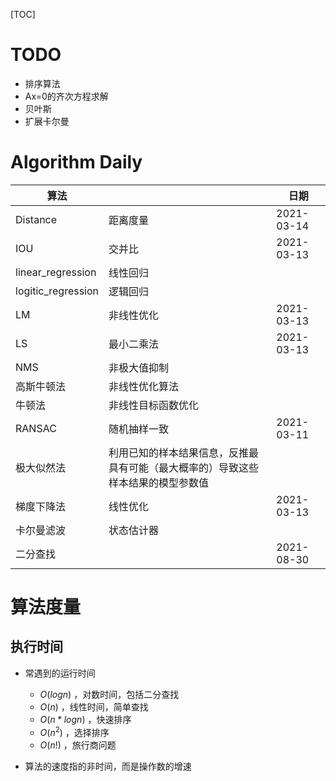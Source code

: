 [TOC]

# TODO

* 排序算法
* Ax=0的齐次方程求解
* 贝叶斯
* 扩展卡尔曼



# Algorithm Daily

| 算法               |                                                              | 日期       |
| ------------------ | ------------------------------------------------------------ | ---------- |
| Distance           | 距离度量                                                     | 2021-03-14 |
| IOU                | 交并比                                                       | 2021-03-13 |
| linear_regression  | 线性回归                                                     |            |
| logitic_regression | 逻辑回归                                                     |            |
| LM                 | 非线性优化                                                   | 2021-03-13 |
| LS                 | 最小二乘法                                                   | 2021-03-13 |
| NMS                | 非极大值抑制                                                 |            |
| 高斯牛顿法         | 非线性优化算法                                               |            |
| 牛顿法             | 非线性目标函数优化                                           |            |
| RANSAC             | 随机抽样一致                                                 | 2021-03-11 |
| 极大似然法         | 利用已知的样本结果信息，反推最具有可能（最大概率的）导致这些样本结果的模型参数值 |            |
| 梯度下降法         | 线性优化                                                     | 2021-03-13 |
| 卡尔曼滤波         | 状态估计器                                                   |            |
| 二分查找           |                                                              | 2021-08-30 |



# 算法度量

## 执行时间

* 常遇到的运行时间
  * $O(logn)$ ，对数时间，包括二分查找
  * $O(n)$ ，线性时间，简单查找
  * $O(n * logn)$ ，快速排序
  * $O(n^2)$ ，选择排序
  * $O(n!)$ ，旅行商问题

* 算法的速度指的非时间，而是操作数的增速